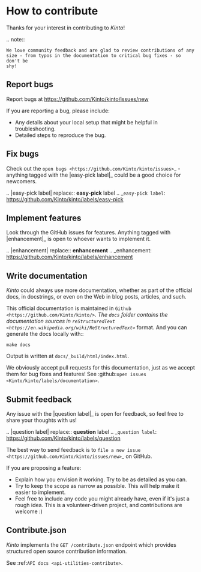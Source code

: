 How to contribute
=================

Thanks for your interest in contributing to *Kinto*!

.. note::

    We love community feedback and are glad to review contributions of any
    size - from typos in the documentation to critical bug fixes - so don't be
    shy!

Report bugs
-----------

Report bugs at https://github.com/Kinto/kinto/issues/new

If you are reporting a bug, please include:

* Any details about your local setup that might be helpful in troubleshooting.
* Detailed steps to reproduce the bug.

Fix bugs
--------

Check out the `open bugs <https://github.com/Kinto/kinto/issues>`_ - anything
tagged with the |easy-pick label|_ could be a good choice for newcomers.

.. |easy-pick label| replace:: **easy-pick** label
.. _`easy-pick label`: https://github.com/Kinto/kinto/labels/easy-pick


Implement features
------------------

Look through the GitHub issues for features. Anything tagged with |enhancement|_
is open to whoever wants to implement it.

.. |enhancement| replace:: **enhancement**
.. _enhancement:  https://github.com/Kinto/kinto/labels/enhancement

Write documentation
-------------------

*Kinto* could always use more documentation, whether as part of the
official docs, in docstrings, or even on the Web in blog posts,
articles, and such.

This official documentation is maintained in `Github
<https://github.com/Kinto/kinto/>`_. The ``docs`` folder contains the documentation sources in `reStructuredText <https://en.wikipedia.org/wiki/ReStructuredText>`_ format. And you can generate the docs locally with::

    make docs

Output is written at ``docs/_build/html/index.html``.

We obviously accept pull requests for this documentation, just as we accept them
for bug fixes and features! See :github:`open issues <Kinto/kinto/labels/documentation>`.


Submit feedback
---------------

Any issue with the |question label|_ is open for feedback, so feel free to
share your thoughts with us!

.. |question label| replace:: **question** label
.. _`question label`: <https://github.com/Kinto/kinto/labels/question>

The best way to send feedback is to
`file a new issue <https://github.com/Kinto/kinto/issues/new>`_ on GitHub.

If you are proposing a feature:

* Explain how you envision it working. Try to be as detailed as you can.
* Try to keep the scope as narrow as possible. This will help make it easier
  to implement.
* Feel free to include any code you might already have, even if it's just a
  rough idea. This is a volunteer-driven project, and contributions
  are welcome :)

Contribute.json
---------------

*Kinto* implements the ``GET /contribute.json`` endpoint which provides
structured open source contribution information.

See :ref:`API docs <api-utilities-contribute>`.
